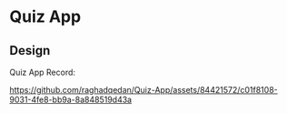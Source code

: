 
# Quiz App




## Design
Quiz App Record:

 https://github.com/raghadqedan/Quiz-App/assets/84421572/c01f8108-9031-4fe8-bb9a-8a848519d43a
 

